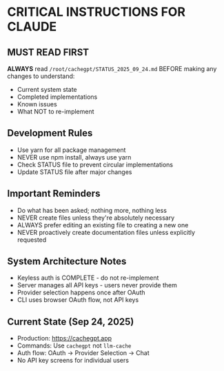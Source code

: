 # CRITICAL INSTRUCTIONS FOR CLAUDE

## MUST READ FIRST
**ALWAYS** read `/root/cachegpt/STATUS_2025_09_24.md` BEFORE making any changes to understand:
- Current system state
- Completed implementations
- Known issues
- What NOT to re-implement

## Development Rules
- Use yarn for all package management
- NEVER use npm install, always use yarn
- Check STATUS file to prevent circular implementations
- Update STATUS file after major changes

## Important Reminders
- Do what has been asked; nothing more, nothing less
- NEVER create files unless they're absolutely necessary
- ALWAYS prefer editing an existing file to creating a new one
- NEVER proactively create documentation files unless explicitly requested

## System Architecture Notes
- Keyless auth is COMPLETE - do not re-implement
- Server manages all API keys - users never provide them
- Provider selection happens once after OAuth
- CLI uses browser OAuth flow, not API keys

## Current State (Sep 24, 2025)
- Production: https://cachegpt.app
- Commands: Use `cachegpt` not `llm-cache`
- Auth flow: OAuth → Provider Selection → Chat
- No API key screens for individual users